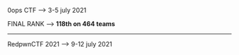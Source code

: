 
0ops CTF --> 3-5 july 2021 

FINAL RANK --> **118th on 464 teams**

-----------------------------------------------

RedpwnCTF 2021 --> 9-12 july 2021